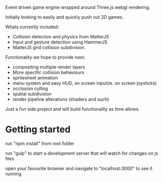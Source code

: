 Event driven game engine wrapped around Three.js webgl rendering.

Initially looking to easily and quickly push out 2D games.

Whats currently included:
<ul>
	<li>Collision detection and physics from MatterJS</li>
	<li>Input and gesture detection using HammerJS</li>
	<li>MatterJS grid collision subdivision.</li>
</ul>

Functionality we hope to provide next:
<ul>
<li>compositing multiple render layers</li>
<li>More specific collision behaviours</li>
<li>spritesheet animation</li>
<li>menu system and easy HUD, on screen input(ie. on screen joysticks)</li>
<li>occlusion culling</li>
<li>spatial subdivision</li>
<li>render pipeline alterations (shaders and such)</li>
</ul>




Just a fun side project and will build functionality as time allows. 

<h1>Getting started</h1>

run "npm install" from root folder

run "gulp" to start a development server that will watch for changes on js files

open your favourite browser and navigate to "localhost:3000" to see it running